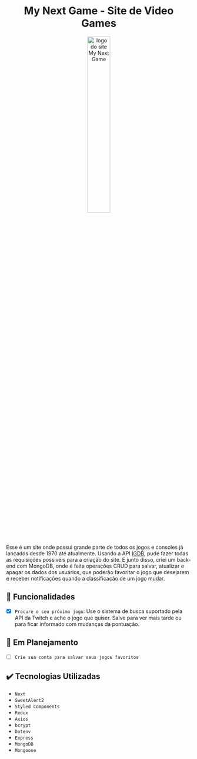 <h1 align="center">My Next Game - Site de Video Games</h1>

<p align="center">
<img  width="35%" src="https://user-images.githubusercontent.com/69987890/180659584-2e8cdf69-1285-4a47-a0a3-0bae656b94e9.png" alt="logo do site My Next Game "></img>
</p>
Esse é um site onde possui grande parte de todos os jogos e consoles já lançados desde 1970 até atualmente. Usando a API <a href="https://api-docs.igdb.com/#about" target="_blank" rel="noreferrer">IGDB</a>, pude fazer todas as requisições possiveis para a criação do site. E junto disso, criei um back-end com MongoDB, onde é feita operações CRUD para salvar, atualizar e apagar os dados dos usuários, que poderão favoritar o jogo que desejarem e receber notificações quando a classificação de um jogo mudar. 

## :hammer: Funcionalidades

- [x] `Procure o seu próximo jogo`: Use o sistema de busca suportado pela API da Twitch e ache o jogo que quiser. Salve para ver mais tarde ou para ficar informado com mudanças da pontuação.

## :pushpin: Em Planejamento

- [ ] `Crie sua conta para salvar seus jogos favoritos`

## :heavy_check_mark: Tecnologias Utilizadas

- ``Next``
- ``SweetAlert2``
- ``Styled Components``
- ``Redux``
- ``Axios``
- ``bcrypt``
- ``Dotenv``
- ``Express``
- ``MongoDB``
- ``Mongoose``
